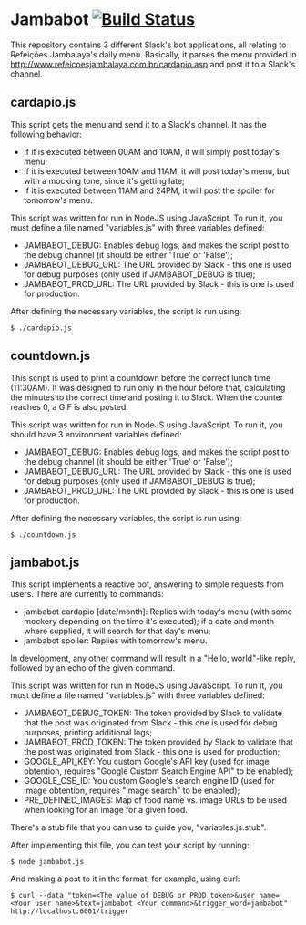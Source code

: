 # Jambabot [![Build Status](https://travis-ci.org/vruzeda/jambabot.svg?branch=master)](https://travis-ci.org/vruzeda/jambabot)


This repository contains 3 different Slack's bot applications, all relating to Refeições Jambalaya's daily menu.
Basically, it parses the menu provided in http://www.refeicoesjambalaya.com.br/cardapio.asp and post it to a Slack's channel.

## cardapio.js

This script gets the menu and send it to a Slack's channel.
It has the following behavior:

- If it is executed between 00AM and 10AM, it will simply post today's menu;
- If it is executed between 10AM and 11AM, it will post today's menu, but with a mocking tone, since it's getting late;
- If it is executed between 11AM and 24PM, it will post the spoiler for tomorrow's menu.

This script was written for run in NodeJS using JavaScript.
To run it, you must define a file named "variables.js" with three variables defined:

- JAMBABOT_DEBUG: Enables debug logs, and makes the script post to the debug channel (it should be either 'True' or 'False');
- JAMBABOT_DEBUG_URL: The URL provided by Slack - this one is used for debug purposes (only used if JAMBABOT_DEBUG is true);
- JAMBABOT_PROD_URL: The URL provided by Slack - this is one is used for production.

After defining the necessary variables, the script is run using:

    $ ./cardapio.js

## countdown.js

This script is used to print a countdown before the correct lunch time (11:30AM).
It was designed to run only in the hour before that, calculating the minutes to the correct time and posting it to Slack.
When the counter reaches 0, a GIF is also posted.

This script was written for run in NodeJS using JavaScript.
To run it, you should have 3 environment variables defined:

- JAMBABOT_DEBUG: Enables debug logs, and makes the script post to the debug channel (it should be either 'True' or 'False');
- JAMBABOT_DEBUG_URL: The URL provided by Slack - this one is used for debug purposes (only used if JAMBABOT_DEBUG is true);
- JAMBABOT_PROD_URL: The URL provided by Slack - this is one is used for production.

After defining the necessary variables, the script is run using:

    $ ./countdown.js

## jambabot.js

This script implements a reactive bot, answering to simple requests from users.
There are currently to commands:

- jambabot cardapio [date/month]: Replies with today's menu (with some mockery depending on the time it's executed); if a date and month where supplied, it will search for that day's menu;
- jambabot spoiler: Replies with tomorrow's menu.

In development, any other command will result in a "Hello, world"-like reply, followed by an echo of the given command.

This script was written for run in NodeJS using JavaScript.
To run it, you must define a file named "variables.js" with three variables defined:

- JAMBABOT_DEBUG_TOKEN: The token provided by Slack to validate that the post was originated from Slack - this one is used for debug purposes, printing additional logs;
- JAMBABOT_PROD_TOKEN: The token provided by Slack to validate that the post was originated from Slack - this one is used for production;
- GOOGLE_API_KEY: You custom Google's API key (used for image obtention, requires "Google Custom Search Engine API" to be enabled);
- GOOGLE_CSE_ID: You custom Google's search engine ID (used for image obtention, requires "Image search" to be enabled);
- PRE_DEFINED_IMAGES: Map of food name vs. image URLs to be used when looking for an image for a given food.

There's a stub file that you can use to guide you, "variables.js.stub".

After implementing this file, you can test your script by running:

    $ node jambabot.js

And making a post to it in the format, for example, using curl:

    $ curl --data "token=<The value of DEBUG or PROD token>&user_name=<Your user name>&text=jambabot <Your command>&trigger_word=jambabot" http://localhost:6001/trigger

